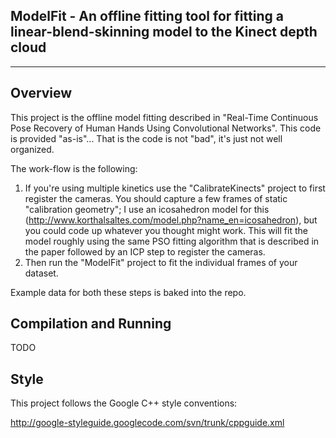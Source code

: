 **ModelFit - An offline fitting tool for fitting a linear-blend-skinning model to the Kinect depth cloud**
---------
---------

**Overview**
--------

This project is the offline model fitting described in "Real-Time Continuous Pose Recovery of Human Hands Using Convolutional Networks".  This code is provided "as-is"... That is the code is not "bad", it's just not well organized.

The work-flow is the following:  

1. If you're using multiple kinetics use the "CalibrateKinects" project to first register the cameras.  You should capture a few frames of static "calibration geometry"; I use an icosahedron model for this (http://www.korthalsaltes.com/model.php?name_en=icosahedron), but you could code up whatever you thought might work.  This will fit the model roughly using the same PSO fitting algorithm that is described in the paper followed by an ICP step to register the cameras.
2. Then run the "ModelFit" project to fit the individual frames of your dataset.

Example data for both these steps is baked into the repo.

**Compilation and Running**
---------------

TODO

**Style**
---------

This project follows the Google C++ style conventions: 

<http://google-styleguide.googlecode.com/svn/trunk/cppguide.xml>
